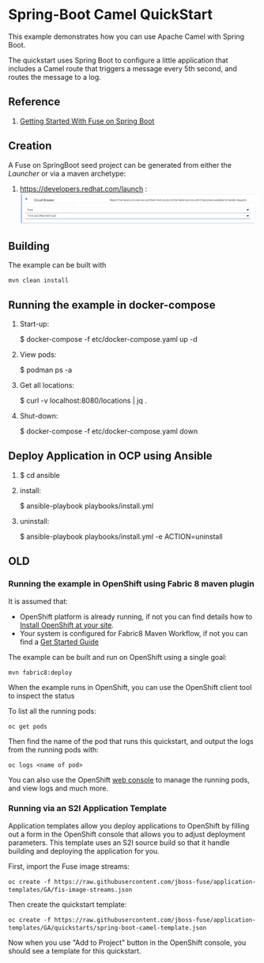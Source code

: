 # Spring-Boot Camel QuickStart

This example demonstrates how you can use Apache Camel with Spring Boot.

The quickstart uses Spring Boot to configure a little application that includes a Camel route that triggers a message every 5th second, and routes the message to a log.

## Reference

1. [Getting Started With Fuse on Spring Boot](https://access.redhat.com/documentation/en-us/red_hat_fuse/7.9/html-single/getting_started_with_fuse_on_spring_boot/index)

## Creation

A Fuse on SpringBoot seed project can be generated from either the *Launcher* or via a maven archetype:

1. https://developers.redhat.com/launch :
   ![launcher](docs/fuse_launcher.png)

## Building

The example can be built with

    mvn clean install

## Running the example in docker-compose

1. Start-up:

    $ docker-compose -f etc/docker-compose.yaml up -d

1.  View pods:

    $ podman ps -a

1.  Get all locations:

    $ curl -v localhost:8080/locations | jq .

1. Shut-down:

    $ docker-compose -f etc/docker-compose.yaml down


## Deploy Application in OCP using Ansible

1. $ cd ansible

1. install:

    $ ansible-playbook playbooks/install.yml

1. uninstall:

    $ ansible-playbook playbooks/install.yml -e ACTION=uninstall

## OLD
### Running the example in OpenShift using Fabric 8 maven plugin

It is assumed that:
- OpenShift platform is already running, if not you can find details how to [Install OpenShift at your site](https://docs.openshift.com/container-platform/3.3/install_config/index.html).
- Your system is configured for Fabric8 Maven Workflow, if not you can find a [Get Started Guide](https://access.redhat.com/documentation/en/red-hat-jboss-middleware-for-openshift/3/single/red-hat-jboss-fuse-integration-services-20-for-openshift/)

The example can be built and run on OpenShift using a single goal:

    mvn fabric8:deploy

When the example runs in OpenShift, you can use the OpenShift client tool to inspect the status

To list all the running pods:

    oc get pods

Then find the name of the pod that runs this quickstart, and output the logs from the running pods with:

    oc logs <name of pod>

You can also use the OpenShift [web console](https://docs.openshift.com/container-platform/3.3/getting_started/developers_console.html#developers-console-video) to manage the
running pods, and view logs and much more.

### Running via an S2I Application Template

Application templates allow you deploy applications to OpenShift by filling out a form in the OpenShift console that allows you to adjust deployment parameters.  This template uses an S2I source build so that it handle building and deploying the application for you.

First, import the Fuse image streams:

    oc create -f https://raw.githubusercontent.com/jboss-fuse/application-templates/GA/fis-image-streams.json

Then create the quickstart template:

    oc create -f https://raw.githubusercontent.com/jboss-fuse/application-templates/GA/quickstarts/spring-boot-camel-template.json

Now when you use "Add to Project" button in the OpenShift console, you should see a template for this quickstart. 

